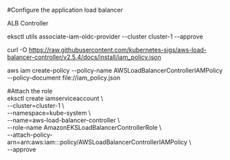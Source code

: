 #Configure the application load balancer

ALB Controller  

eksctl utils associate-iam-oidc-provider --cluster cluster-1 --approve  

curl -O https://raw.githubusercontent.com/kubernetes-sigs/aws-load-balancer-controller/v2.5.4/docs/install/iam_policy.json  

aws iam create-policy --policy-name AWSLoadBalancerControllerIAMPolicy --policy-document file://iam_policy.json  

#Attach the role  
eksctl create iamserviceaccount \  
  --cluster=cluster-1 \  
  --namespace=kube-system \  
  --name=aws-load-balancer-controller \  
  --role-name AmazonEKSLoadBalancerControllerRole \  
  --attach-policy-arn=arn:aws:iam::<your-aws-account-id>:policy/AWSLoadBalancerControllerIAMPolicy \  
  --approve  
